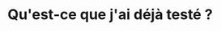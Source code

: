 ---
slug: question-3-start
title:  Qu'est-ce que j'ai déjà testé ?
category: top-audit
subcategory: question-start
sort: 3
icon: icon-user-test.png
description: Ecouter ses intuitions, ça peut servir. Récolter des témoignages, ça peut encore plus servir. Emettre des hypothèses sur la base d'intuitions, témoignages et données chiffrées ou benchmark, c'est très bien. Mais rien, absolument rien ne peut remplacer le TEST. L'intégration de tests au cours de son développement pour valider ses hypothéses est une question majeure.
question: yes
---